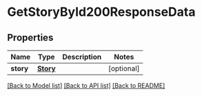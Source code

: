 # GetStoryById200ResponseData

## Properties
Name | Type | Description | Notes
------------ | ------------- | ------------- | -------------
**story** | [**Story**](Story.md) |  | [optional] 

[[Back to Model list]](../README.md#documentation-for-models) [[Back to API list]](../README.md#documentation-for-api-endpoints) [[Back to README]](../README.md)


